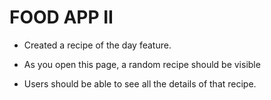 # FOOD APP II
- Created a recipe of the day feature.

- As you open this page, a random recipe should be visible

- Users should be able to see all the details of that recipe.
